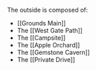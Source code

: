The outside is composed of:
- [[Grounds Main]]
- The [[West Gate Path]]
- The [[Campsite]]
- The [[Apple Orchard]]
- The [[Gemstone Cavern]]
- The [[Private Drive]]